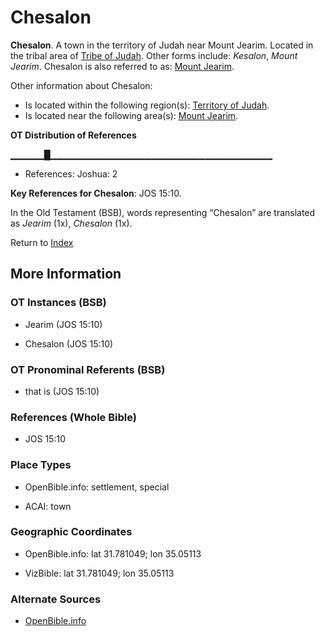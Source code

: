 # Chesalon
**Chesalon**. 
A town in the territory of Judah near Mount Jearim. 
Located in the tribal area of [Tribe of Judah](../../../groups/md/acai/Judah.md). 
Other forms include: 
*Kesalon*, *Mount Jearim*. 
Chesalon is also referred to as: 
[Mount Jearim](JearimMount.md). 




Other information about Chesalon:


* Is located within the following region(s): 
[Territory of Judah](TerritoryOfJudah.md). 
* Is located near the following area(s): 
[Mount Jearim](JearimMount.md). 


**OT Distribution of References**

▁▁▁▁▁█▁▁▁▁▁▁▁▁▁▁▁▁▁▁▁▁▁▁▁▁▁▁▁▁▁▁▁▁▁▁▁▁▁
* References: Joshua: 2



**Key References for Chesalon**: 
JOS 15:10. 


In the Old Testament (BSB), words representing “Chesalon” are translated as 
*Jearim* (1x), *Chesalon* (1x). 




Return to [Index](00-Index.md)

## More Information

### OT Instances (BSB)

* Jearim (JOS 15:10)

* Chesalon (JOS 15:10)



### OT Pronominal Referents (BSB)

* that is (JOS 15:10)



### References (Whole Bible)

* JOS 15:10


### Place Types

* OpenBible.info: settlement, special

* ACAI: town



### Geographic Coordinates

* OpenBible.info: lat 31.781049; lon 35.05113

* VizBible: lat 31.781049; lon 35.05113



### Alternate Sources

* [OpenBible.info](https://www.openbible.info/geo/ancient/a42c452)



